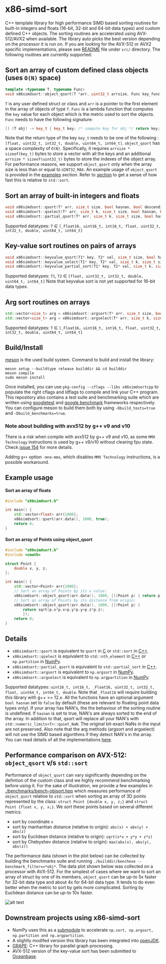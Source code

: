 # x86-simd-sort

C++ template library for high performance SIMD based sorting routines for
built-in integers and floats (16-bit, 32-bit and 64-bit data types) and custom
defined C++ objects. The sorting routines are accelerated using AVX-512/AVX2
when available. The library auto picks the best version depending on the
processor it is run on. If you are looking for the AVX-512 or AVX2 specific
implementations, please see
[README](https://github.com/intel/x86-simd-sort/blob/main/src/README.md) file
under `src/` directory. The following routines are currently supported:

## Sort an array of custom defined class objects (uses `O(N)` space)
``` cpp
template <typename T, typename Func>
void x86simdsort::object_qsort(T *arr, uint32_t arrsize, Func key_func)
```
`T` is any user defined struct or class and `arr` is a pointer to the first
element in the array of objects of type `T`. `Func` is a lambda function that
computes the `key` value for each object which is the metric used to sort the
objects. `Func` needs to have the following signature:

```cpp
[] (T obj) -> key_t { key_t key; /* compute key for obj */ return key; }
```

Note that the return type of the key `key_t` needs to be one of the following
: `[float, uint32_t, int32_t, double, uint64_t, int64_t]`. `object_qsort` has a
space complexity of `O(N)`. Specifically, it requires `arrsize *
sizeof(key_t)` bytes to store a vector with all the keys and an additional
`arrsize * sizeof(uint32_t)` bytes to store the indexes of the object array.
For performance reasons, we support `object_qsort` only when the array size is
less than or equal to `UINT32_MAX`.  An example usage of `object_qsort` is
provided in the [examples](#Sort-an-array-of-Points-using-object_qsort)
section.  Refer to [section](#Performance-of-object_qsort) to get a sense of
how fast this is relative to `std::sort`.

## Sort an array of built-in integers and floats
```cpp
void x86simdsort::qsort(T* arr, size_t size, bool hasnan, bool descending);
void x86simdsort::qselect(T* arr, size_t k, size_t size, bool hasnan, bool descending);
void x86simdsort::partial_qsort(T* arr, size_t k, size_t size, bool hasnan, bool descending);
```
Supported datatypes: `T` $\in$ `[_Float16, uint16_t, int16_t, float, uint32_t,
int32_t, double, uint64_t, int64_t]`

## Key-value sort routines on pairs of arrays
```cpp
void x86simdsort::keyvalue_qsort(T1* key, T2* val, size_t size, bool hasnan, bool descending);
void x86simdsort::keyvalue_select(T1* key, T2* val, size_t k, size_t size, bool hasnan, bool descending);
void x86simdsort::keyvalue_partial_sort(T1* key, T2* val, size_t k, size_t size, bool hasnan, bool descending);
```
Supported datatypes: `T1`, `T2` $\in$ `[float, uint32_t, int32_t, double,
uint64_t, int64_t]` Note that keyvalue sort is not yet supported for 16-bit
data types.

## Arg sort routines on arrays
```cpp
std::vector<size_t> arg = x86simdsort::argsort(T* arr, size_t size, bool hasnan, bool descending);
std::vector<size_t> arg = x86simdsort::argselect(T* arr, size_t k, size_t size, bool hasnan);
```
Supported datatypes: `T` $\in$ `[_Float16, uint16_t, int16_t, float, uint32_t,
int32_t, double, uint64_t, int64_t]`

## Build/Install

[meson](https://github.com/mesonbuild/meson) is the used build system. Command
to build and install the library:

```
meson setup --buildtype release builddir && cd builddir
meson compile
sudo meson install
```

Once installed, you can use `pkg-config --cflags --libs x86simdsortcpp` to
populate the right cflags and ldflags to compile and link your C++ program.
This repository also contains a test suite and benchmarking suite which are
written using [googletest](https://github.com/google/googletest) and [google
benchmark](https://github.com/google/benchmark) frameworks respectively. You
can configure meson to build them both by using `-Dbuild_tests=true` and
`-Dbuild_benchmarks=true`.

### Note about building with avx512 by g++ v9 and v10

There is a risk when compile with avx512 by g++ v9 and v10,
as some `MMX Technology` instructions is used by g++ v9/v10 
without clearing fpu state. 
Check [issue 154](https://github.com/intel/x86-simd-sort/issues/154) 
for more details.

Adding `g++` option `-mno-mmx`, which disables `MMX Technology` instructions, is a possible workaround.

## Example usage

#### Sort an array of floats

```cpp
#include "x86simdsort.h"

int main() {
    std::vector<float> arr{1000};
    x86simdsort::qsort(arr.data(), 1000, true);
    return 0;
}
```

#### Sort an array of Points using object_qsort
```cpp
#include "x86simdsort.h"
#include <cmath>

struct Point {
    double x, y, z;
};

int main() {
    std::vector<Point> arr{1000};
    // Sort an array of Points by its x value:
    x86simdsort::object_qsort(arr.data(), 1000, [](Point p) { return p.x; });
    // Sort an array of Points by its distance from origin:
    x86simdsort::object_qsort(arr.data(), 1000, [](Point p) {
        return sqrt(p.x*p.x+p.y*p.y+p.z*p.z);
        });
    return 0;
}
```

## Details

- `x86simdsort::qsort` is equivalent to `qsort` in
  [C](https://www.tutorialspoint.com/c_standard_library/c_function_qsort.htm)
  or `std::sort` in [C++](https://en.cppreference.com/w/cpp/algorithm/sort).
- `x86simdsort::qselect` is equivalent to `std::nth_element` in
  [C++](https://en.cppreference.com/w/cpp/algorithm/nth_element) or
  `np.partition` in
  [NumPy](https://numpy.org/doc/stable/reference/generated/numpy.partition.html).
- `x86simdsort::partial_qsort` is equivalent to `std::partial_sort` in
  [C++](https://en.cppreference.com/w/cpp/algorithm/partial_sort).
- `x86simdsort::argsort` is equivalent to `np.argsort` in
  [NumPy](https://numpy.org/doc/stable/reference/generated/numpy.argsort.html).
- `x86simdsort::argselect` is equivalent to `np.argpartition` in
  [NumPy](https://numpy.org/doc/stable/reference/generated/numpy.argpartition.html).

Supported datatypes: `uint16_t, int16_t, _Float16, uint32_t, int32_t, float,
uint64_t, int64_t, double`. Note that `_Float16` will require building this
library with g++ >= 12.x. All the functions have an optional argument `bool
hasnan` set to `false` by default (these are relevant to floating point data
types only).  If your array has NAN's, the the behaviour of the sorting routine
is undefined. If `hasnan` is set to true, NAN's are always sorted to the end of
the array. In addition to that, qsort will replace all your NAN's with
`std::numeric_limits<T>::quiet_NaN`. The original bit-exact NaNs in
the input are not preserved. Also note that the arg methods (argsort and
argselect) will not use the SIMD based algorithms if they detect NAN's in the
array. You can read details of all the implementations
[here](https://github.com/intel/x86-simd-sort/blob/main/src/README.md).

## Performance comparison on AVX-512: `object_qsort` v/s `std::sort`
Performance of `object_qsort` can vary significantly depending on the defintion
of the custom class and we highly recommend benchmarking before using it. For
the sake of illustration, we provide a few examples in
[./benchmarks/bench-objsort.hpp](./benchmarks/bench-objsort.hpp) which measures
performance of `object_qsort` relative to `std::sort` when sorting an array of
3D points represented by the class: `struct Point {double x, y, z;}` and
`struct Point {float x, y, x;}`. We sort these points based on several
different metrics:

+ sort by coordinate `x`
+ sort by manhanttan distance (relative to origin): `abs(x) + abx(y) + abs(z)`
+ sort by Euclidean distance (relative to origin): `sqrt(x*x + y*y + z*z)`
+ sort by Chebyshev distance (relative to origin): `max(abs(x), abs(y), abs(z))`

The performance data (shown in the plot below) can be collected by building the
benchmarks suite and running `./builddir/benchexe --benchmark_filter==*obj*`.
The data plot shown below was collected on a processor with AVX-512. For the
simplest of cases where we want to sort an array of struct by one of its
members, `object_qsort` can be up-to 5x faster for 32-bit data type and about
4x for 64-bit data type.  It tends to do even better when the metric to sort by
gets more complicated. Sorting by Euclidean distance can be up-to 10x faster.

![alt text](./misc/object_qsort-perf.jpg?raw=true)

## Downstream projects using x86-simd-sort

- NumPy uses this as a [submodule](https://github.com/numpy/numpy/pull/22315) to accelerate `np.sort, np.argsort, np.partition and np.argpartition`.
- A slightly modifed version this library has been integrated into [openJDK](https://github.com/openjdk/jdk/pull/14227).
- [GRAPE](https://github.com/alibaba/libgrape-lite.git): C++ library for parallel graph processing.
- AVX-512 version of the key-value sort has been submitted to [Oceanbase](https://github.com/oceanbase/oceanbase/pull/1325).
